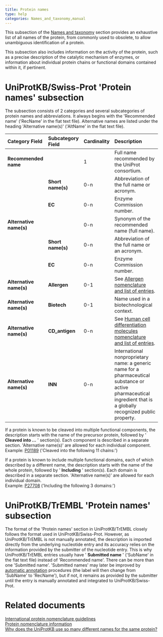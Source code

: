 ```yaml
---
title: Protein names
type: help
categories: Names_and_taxonomy,manual
---
```


This subsection of the [Names and taxonomy](https://www.uniprot.org/help/names_and_taxonomy_section) section provides an exhaustive list of all names of the protein, from commonly used to obsolete, to allow unambiguous identification of a protein.

This subsection also includes information on the activity of the protein, such as a precise description of the catalytic mechanism of enzymes, or information about individual protein chains or functional domains contained within it, if pertinent.

# UniProtKB/Swiss-Prot 'Protein names' subsection

The subsection consists of 2 categories and several subcategories of protein names and abbreviations. It always begins with the 'Recommended name' ('RecName' in the flat text file). Alternative names are listed under the heading 'Alternative name(s)' ('AltName' in the flat text file).

| Category Field          | Subcategory Field | Cardinality | Description                                                                                                                                                         |
|:------------------------|:------------------|:------------|:--------------------------------------------------------------------------------------------------------------------------------------------------------------------|
| **Recommended name**    |                   | 1           | Full name recommended by the UniProt consortium.                                                                                                                    |
|                         | **Short name(s)** | 0-n         | Abbreviation of the full name or acronym.                                                                                                                           |
|                         | **EC**            | 0-n         | Enzyme Commission number.                                                                                                                                           |
| **Alternative name(s)** |                   | 0-n         | Synonym of the recommended name (full name).                                                                                                                        |
|                         | **Short name(s)** | 0-n         | Abbreviation of the full name or an acronym.                                                                                                                        |
|                         | **EC**            | 0-n         | Enzyme Commission number.                                                                                                                                           |
| **Alternative name(s)** | **Allergen**      | 0-1         | See [Allergen nomenclature and list of entries](https://ftp.uniprot.org/pub/databases/uniprot/current_release/knowledgebase/complete/docs/allergen.txt).                                                                             |
| **Alternative name(s)** | **Biotech**       | 0-1         | Name used in a biotechnological context.                                                                                                                            |
| **Alternative name(s)** | **CD\_antigen**   | 0-n         | See [Human cell differentiation molecules nomenclature and list of entries](https://ftp.uniprot.org/pub/databases/uniprot/current_release/knowledgebase/complete/docs/cdlist.txt).                                                   |
| **Alternative name(s)** | **INN**           | 0-n         | International nonproprietary name: a generic name for a pharmaceutical substance or active pharmaceutical ingredient that is a globally recognized public property. |

If a protein is known to be cleaved into multiple functional components, the description starts with the name of the precursor protein, followed by ' **Cleaved into ...** ' section(s). Each component is described in a separate section. 'Alternative name(s)' are allowed for each individual component.  
Example: [P01189](https://www.uniprot.org/uniprotkb/P01189#names_and_taxonomy) ('Cleaved into the following 11 chains:')

If a protein is known to include multiple functional domains, each of which described by a different name, the description starts with the name of the whole protein, followed by ' **Including** ' section(s). Each domain is described in a separate section. 'Alternative name(s)' are allowed for each individual domain.  
Example: [P27708](https://www.uniprot.org/uniprotkb/P27708#names_and_taxonomy) ('Including the following 3 domains:')

# UniProtKB/TrEMBL 'Protein names' subsection

The format of the 'Protein names' section in UniProtKB/TrEMBL closely follows the format used in UniProtKB/Swiss-Prot. However, as UniProtKB/TrEMBL is not manually annotated, the description is imported directly from the underlying nucleotide entry and its accuracy relies on the information provided by the submitter of the nucleotide entry. This is why UniProtKB/TrEMBL entries usually have ' **Submitted name** ' ('SubName' in the flat text file) instead of 'Recommended name'. There can be more than one 'Submitted name'. 'Submitted names' may later be improved by [automatic annotation](https://www.uniprot.org/help/automatic_annotation) procedures (the label will then change from 'SubName' to 'RecName'), but if not, it remains as provided by the submitter until the entry is manually annotated and integrated to UniProtKB/Swiss-Prot.

# Related documents

[International protein nomenclature guidelines](https://www.uniprot.org/help/international_protein_nomenclature_guidelines)  
[Protein nomenclature information](https://ftp.uniprot.org/pub/databases/uniprot/current_release/knowledgebase/complete/docs/nomlist.txt)  
[Why does the UniProtKB use so many different names for the same protein?](https://www.uniprot.org/help/different_protein_gene_names)
